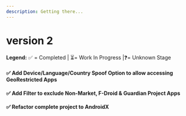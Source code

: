```yaml
---
description: Getting there...
---
```


# version 2

**Legend:** ✅ = Completed​ \| ⏳= Work In Progress​ \|❓= Unknown Stage​​

#### ✅ Add Device/Language/Country Spoof Option to allow accessing GeoRestricted Apps​

#### ✅ Add Filter to exclude Non-Market, F-Droid & Guardian Project Apps​

#### ✅ Refactor complete project to AndroidX​

